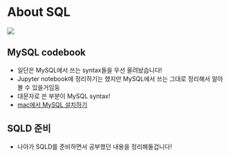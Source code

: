 # About SQL

![](https://devclass.com/wp-content/uploads/2018/06/The-Agile-and-the-Continuous-Database-Drift%E2%80%A6Neat-film-title-but-somethingtoavoid-copy.jpg)

## MySQL codebook
- 일단은 MySQL에서 쓰는 syntax들을 우선 올려놨습니다!
- Jupyter notebook에 정리하기는 했지만 MySQL에서 쓰는 그대로 정리해서 알아볼 수 있을거임둥
- 대문자로 쓴 부분이 MySQL syntax!
- [mac에서 MySQL 설치하기](https://whitepaek.tistory.com/16)
## SQLD 준비
- 나아가 SQLD를 준비하면서 공부했던 내용을 정리해둘겁니다!
